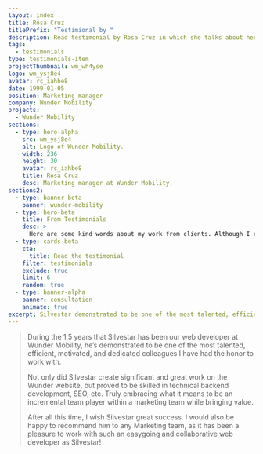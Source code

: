 ```yaml
---
layout: index
title: Rosa Cruz
titlePrefix: "Testimional by "
description: Read testimonial by Rosa Cruz in which she talks about her positive experience in working with Silvestar Bistrović.
tags:
  - testimonials
type: testimonials-item
projectThumbnail: wm_wh4yse
logo: wm_ysj8e4
avatar: rc_iahbe8
date: 1999-01-05
position: Marketing manager
company: Wunder Mobility
projects:
  - Wunder Mobility
sections:
  - type: hero-alpha
    src: wm_ysj8e4
    alt: Logo of Wunder Mobility.
    width: 236
    height: 30
    avatar: rc_iahbe8
    title: Rosa Cruz
    desc: Marketing manager at Wunder Mobility.
sections2:
  - type: banner-beta
    banner: wunder-mobility
  - type: hero-beta
    title: From Testimonials
    desc: >-
      Here are some kind words about my work from clients. Although I collaborated with clients from more than 10 countries, most of them came from **The United States** and **Germany**.
  - type: cards-beta
    cta:
      title: Read the testimonial
    filter: testimonials
    exclude: true
    limit: 6
    random: true
  - type: banner-alpha
    banner: consultation
    animate: true
excerpt: Silvestar demonstrated to be one of the most talented, efficient, motivated, and...
---
```


> During the 1,5 years that Silvestar has been our web developer at Wunder Mobility, he’s demonstrated to be one of the most talented, efficient, motivated, and dedicated colleagues I have had the honor to work with.
>
> Not only did Silvestar create significant and great work on the Wunder website, but proved to be skilled in technical backend development, SEO, etc. Truly embracing what it means to be an incremental team player within a marketing team while bringing value.
>
> After all this time, I wish Silvestar great success. I would also be happy to recommend him to any Marketing team, as it has been a pleasure to work with such an easygoing and collaborative web developer as Silvestar!
